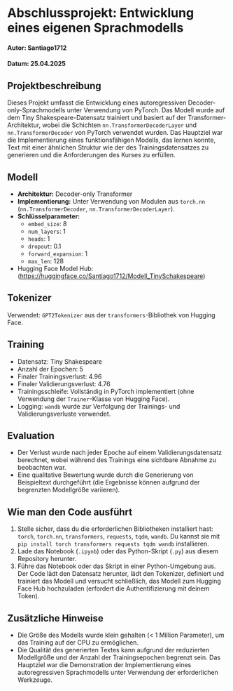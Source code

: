 # Abschlussprojekt: Entwicklung eines eigenen Sprachmodells

#### Autor: Santiago1712
#### Datum: 25.04.2025

## Projektbeschreibung

Dieses Projekt umfasst die Entwicklung eines autoregressiven Decoder-only-Sprachmodells unter Verwendung von PyTorch. Das Modell wurde auf dem Tiny Shakespeare-Datensatz trainiert und basiert auf der Transformer-Architektur, wobei die Schichten `nn.TransformerDecoderLayer` und `nn.TransformerDecoder` von PyTorch verwendet wurden. Das Hauptziel war die Implementierung eines funktionsfähigen Modells, das lernen konnte, Text mit einer ähnlichen Struktur wie der des Trainingsdatensatzes zu generieren und die Anforderungen des Kurses zu erfüllen.

## Modell

* **Architektur:** Decoder-only Transformer
* **Implementierung:** Unter Verwendung von Modulen aus `torch.nn` (`nn.TransformerDecoder`, `nn.TransformerDecoderLayer`).
* **Schlüsselparameter:**
    * `embed_size`: 8
    * `num_layers`: 1
    * `heads`: 1
    * `dropout`: 0.1
    * `forward_expansion`: 1
    * `max_len`: 128
* Hugging Face Model Hub: (https://huggingface.co/Santiago1712/Modell_TinySchakespeare)

## Tokenizer

Verwendet: `GPT2Tokenizer` aus der `transformers`-Bibliothek von Hugging Face.

## Training

* Datensatz: Tiny Shakespeare
* Anzahl der Epochen: 5
* Finaler Trainingsverlust: 4.96
* Finaler Validierungsverlust: 4.76
* Trainingsschleife: Vollständig in PyTorch implementiert (ohne Verwendung der `Trainer`-Klasse von Hugging Face).
* Logging: `wandb` wurde zur Verfolgung der Trainings- und Validierungsverluste verwendet.

## Evaluation

* Der Verlust wurde nach jeder Epoche auf einem Validierungsdatensatz berechnet, wobei während des Trainings eine sichtbare Abnahme zu beobachten war.
* Eine qualitative Bewertung wurde durch die Generierung von Beispieltext durchgeführt (die Ergebnisse können aufgrund der begrenzten Modellgröße variieren).

## Wie man den Code ausführt

1.  Stelle sicher, dass du die erforderlichen Bibliotheken installiert hast: `torch`, `torch.nn`, `transformers`, `requests`, `tqdm`, `wandb`. Du kannst sie mit `pip install torch transformers requests tqdm wandb` installieren.
2.  Lade das Notebook (`.ipynb`) oder das Python-Skript (`.py`) aus diesem Repository herunter.
3.  Führe das Notebook oder das Skript in einer Python-Umgebung aus. Der Code lädt den Datensatz herunter, lädt den Tokenizer, definiert und trainiert das Modell und versucht schließlich, das Modell zum Hugging Face Hub hochzuladen (erfordert die Authentifizierung mit deinem Token).

## Zusätzliche Hinweise

* Die Größe des Modells wurde klein gehalten (< 1 Million Parameter), um das Training auf der CPU zu ermöglichen.
* Die Qualität des generierten Textes kann aufgrund der reduzierten Modellgröße und der Anzahl der Trainingsepochen begrenzt sein. Das Hauptziel war die Demonstration der Implementierung eines autoregressiven Sprachmodells unter Verwendung der erforderlichen Werkzeuge.

